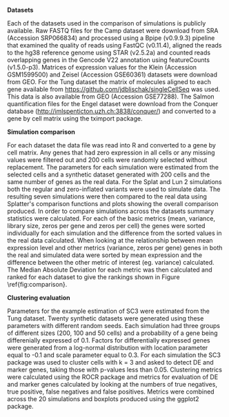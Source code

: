 **Datasets**

Each of the datasets used in the comparison of simulations is publicly available. Raw FASTQ files for the Camp dataset were download from SRA (Accession SRP066834) and processed using a Bpipe (v0.9.9.3) pipeline that examined the quality of reads using FastQC (v0.11.4), aligned the reads to the hg38 reference genome using STAR (v2.5.2a) and counted reads overlapping genes in the Gencode V22 annotation using featureCounts (v1.5.0-p3). Matrices of expression values for the Klein (Accession GSM1599500) and Zeisel (Accession GSE60361) datasets were download from GEO. For the Tung dataset the matrix of molecules aligned to each gene available from https://github.com/jdblischak/singleCellSeq was used. This data is also available from GEO (Accession GSE77288). The Salmon quantification files for the Engel dataset were download from the Conquer database (http://imlspenticton.uzh.ch:3838/conquer/) and converted to a gene by cell matrix using the tximport package.

**Simulation comparison**

For each dataset the data file was read into R and converted to a gene by cell matrix. Any genes that had zero expression in all cells or any missing values were filtered out and 200 cells were randomly selected without replacement. The parameters for each simulation were estimated from the selected cells and a synthetic dataset generated with 200 cells and the same number of genes as the real data. For the Splat and Lun 2 simulations both the regular and zero-inflated variants were used to simulate data. The resulting seven simulations were then compared to the real data using Splatter's comparison functions and plots showing the overall comparison produced. In order to compare simulations across the datasets summary statistics were calculated. For each of the basic metrics (mean, variance, library size, zeros per gene and zeros per cell) the genes were sorted individually for each simulation and the difference from the sorted values in the real data calculated. When looking at the relationship between mean expression level and other metrics (variance, zeros per gene) genes in both the real and simulated data were sorted by mean expression and the difference between the other metric of interest (eg. variance) calculated. The Median Absolute Deviation for each metric was then calculated and ranked for each dataset to give the rankings shown in Figure \ref{fig:comparison}.

**Clustering evaluation**

Parameters for the example estimation of SC3 were estimated from the Tung dataset. Twenty synthetic datasets were generated using these parameters with different random seeds. Each simulation had three groups of different sizes (200, 100 and 50 cells) and a probability of a gene being differenially expressed of 0.1. Factors for differentially expressed genes were generated from a log-normal distribution with location parameter equal to -0.1 and scale parameter equal to 0.3. For each simulation the SC3 package was used to cluster cells with k = 3 and asked to detect DE and marker genes, taking those with p-values less than 0.05. Clustering metrics were calculated using the ROCR package and metrics for evaluation of DE and marker genes calculated by looking at the numbers of true negatives, true positive, false negatives and false positives. Metrics were combined across the 20 simulations and boxplots produced using the ggplot2 package.
